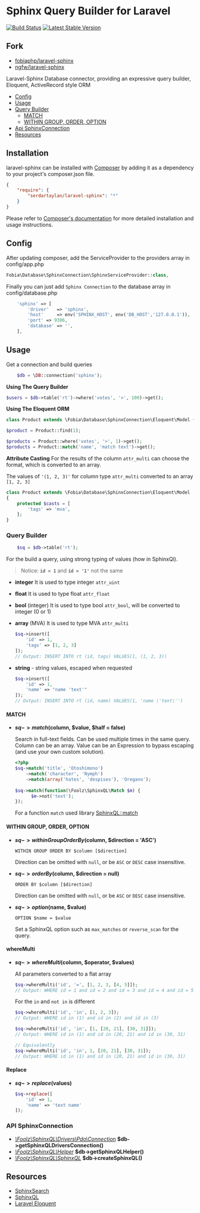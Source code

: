 # Sphinx Query Builder for Laravel

[![Build Status](https://travis-ci.org/serdartaylan/laravel-sphinx.svg?branch=master)](https://travis-ci.org/serdartaylan/laravel-sphinx)
[![Latest Stable Version](https://poser.pugx.org/fobia/laravel-sphinx/v/stable)](https://packagist.org/packages/fobia/laravel-sphinx)

Fork
---------

* [fobiaphp/laravel-sphinx](https://github.com/fobiaphp/laravel-sphinx)
* [ngfw/laravel-sphinx](https://github.com/ngfw/laravel-sphinx)


Laravel-Sphinx Database connector, providing an expressive query builder, Eloquent, ActiveRecord style ORM


- [Config](#config)
- [Usage](#usage)
- [Query Builder](#query-builder)
    - [MATCH](#match)
    - [WITHIN GROUP, ORDER, OPTION](#within-group-order-option)
- [Api SphinxConnection](#api-sphinxconnection)
- [Resources](#resources)


## Installation

laravel-sphinx can be installed with [Composer](http://getcomposer.org)
by adding it as a dependency to your project's composer.json file.

```json
{
    "require": {
        "serdartaylan/laravel-sphinx": "*"
    }
}
```

Please refer to [Composer's documentation](https://github.com/composer/composer/blob/master/doc/00-intro.md#introduction)
for more detailed installation and usage instructions.

## Config 

After updating composer, add the ServiceProvider to the providers array in config/app.php

```php
Fobia\Database\SphinxConnection\SphinxServiceProvider::class,
```

Finally you can just add `Sphinx Connection` to the database array in config/database.php 

```php
    'sphinx' => [
        'driver'   => 'sphinx',
        'host'     => env('SPHINX_HOST', env('DB_HOST','127.0.0.1')),
        'port' => 9306,
        'database' => '',
    ],
```

## Usage

Get a connection and build queries

```php
    $db = \DB::connection('sphinx');
```

**Using The Query Builder**

```php
$users = $db->table('rt')->where('votes', '>', 100)->get();
```

**Using The Eloquent ORM**

```php
class Product extends \Fobia\Database\SphinxConnection\Eloquent\Model {} 

$product = Product::find(1);

$products = Product::where('votes', '>', 1)->get();
$products = Product::match('name', 'match text')->get();
```

**Attribute Casting**
For the results of the column `attr_multi` can choose the format, which is converted to an array.

The values of `'(1, 2, 3)'` for column type `attr_multi` converted to an array `[1, 2, 3]` 

```php
class Product extends \Fobia\Database\SphinxConnection\Eloquent\Model 
{
    protected $casts = [
        'tags' => 'mva',
    ];
}
```


### Query Builder

```php
    $sq = $db->table('rt');
```

For the build a query, using strong typing of values (how in SphinxQl). 
> Notice: __`id = 1`__ and __`id = '1'`__ not the same

* __integer__ It is used to type integer `attr_uint`
 
* __float__ It is used to type float `attr_float`

* __bool__ (integer) It is used to type bool `attr_bool`, will be converted to integer (0 or 1)

* __array__ (MVA) It is used to type MVA `attr_multi`

    ```php
    $sq->insert([
        'id' => 1,
        'tags' => [1, 2, 3]
    ]);
    // Output: INSERT INTO rt (id, tags) VALUES(1, (1, 2, 3))
   ```

* __string__ - string values, escaped when requested
    ```php
    $sq->insert([
        'id' => 1,
        'name' => "name 'text'"
    ]);
    // Output: INSERT INTO rt (id, name) VALUES(1, 'name \'text\'')
   ```


#### MATCH

* __$sq->match($column, $value, $half = false)__

    Search in full-text fields. Can be used multiple times in the same query. Column can be an array. Value can be an Expression to bypass escaping (and use your own custom solution).

    ```php
    <?php
    $sq->match('title', 'Otoshimono')
        ->match('character', 'Nymph')
        ->match(array('hates', 'despises'), 'Oregano');
      
    $sq->match(function(\Foolz\SphinxQL\Match $m) {
          $m->not('text');
    });
    ```

    For a function `match` used library [SphinxQL::match](https://github.com/FoolCode/SphinxQL-Query-Builder#match) 


#### WITHIN GROUP, ORDER, OPTION

* __$sq->withinGroupOrderBy($column, $direction = 'ASC')__

    `WITHIN GROUP ORDER BY $column [$direction]`

    Direction can be omitted with `null`, or be `ASC` or `DESC` case insensitive.

* __$sq->orderBy($column, $direction = null)__

    `ORDER BY $column [$direction]`

    Direction can be omitted with `null`, or be `ASC` or `DESC` case insensitive.

* __$sq->option($name, $value)__

    `OPTION $name = $value`

    Set a SphinxQL option such as `max_matches` or `reverse_scan` for the query.


#### whereMulti

* __$sq->whereMulti($column, $operator, $values)__

    All parameters converted to a flat array
    ```php
    $sq->whereMulti('id', '=', [1, 2, 3, [4, 5]]);
    // Output: WHERE id = 1 and id = 2 and id = 3 and id = 4 and id = 5
    ```
    

    For the `in` and `not in` is different
    ```php
    $sq->whereMulti('id', 'in', [1, 2, 3]);
    // Output: WHERE id in (1) and id in (2) and id in (3) 
    ```
    
    ```php
    $sq->whereMulti('id', 'in', [1, [20, 21], [30, 31]]);
    // Output: WHERE id in (1) and id in (20, 21) and id in (30, 31) 
  
    // Equivalently
    $sq->whereMulti('id', 'in', 1, [20, 21], [30, 31]);
    // Output: WHERE id in (1) and id in (20, 21) and id in (30, 31) 
    ```

#### Replace

* __$sq->replace($values)__

    ```php
    $sq->replace([
        'id' => 1,
        'name' => 'text name'
    ]);
    ```


### API SphinxConnection

* [_\Foolz\SphinxQL\Drivers\Pdo\Connection_](https://github.com/FoolCode/SphinxQL-Query-Builder#connection) __$db->getSphinxQLDriversConnection()__
* [_\Foolz\SphinxQL\Helper_](https://github.com/FoolCode/SphinxQL-Query-Builder#helper) __$db->getSphinxQLHelper()__
* [_\Foolz\SphinxQL\SphinxQL_](https://github.com/FoolCode/SphinxQL-Query-Builder#sphinxql)  __$db->createSphinxQL()__


Resources
---------

  * [SphinxSearch](http://sphinxsearch.com/docs/current.html)
  * [SphinxQL](https://github.com/FoolCode/SphinxQL-Query-Builder)
  * [Laravel Eloquent](https://laravel.com/docs/5.3/eloquent)
